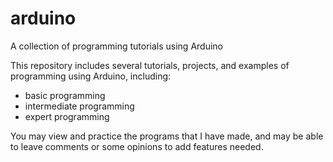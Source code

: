 # arduino
A collection of programming tutorials using Arduino

This repository includes several tutorials, projects, and examples of programming using Arduino, including:
- basic programming
- intermediate programming
- expert programming

You may view and practice the programs that I have made, and may be able to leave comments or some opinions to add features needed.

